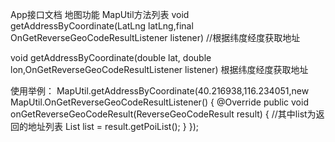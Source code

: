App接口文档
地图功能
MapUtil方法列表
void getAddressByCoordinate(LatLng latLng,final OnGetReverseGeoCodeResultListener listener) //根据纬度经度获取地址

void getAddressByCoordinate(double lat, double lon,OnGetReverseGeoCodeResultListener listener) 根据纬度经度获取地址

使用举例： MapUtil.getAddressByCoordinate(40.216938,116.234051,new MapUtil.OnGetReverseGeoCodeResultListener() { @Override public void onGetReverseGeoCodeResult(ReverseGeoCodeResult result) { //其中list为返回的地址列表 List<PoiInfo> list = result.getPoiList(); } });
